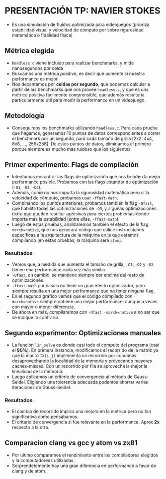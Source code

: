 # PRESENTACIÓN TP: NAVIER STOKES

- Es una simulación de fluidos optimizada para videojuegos (prioriza estabilidad visual y velocidad de cómputo por sobre rigurosidad matemática o fidelidad física)

## Métrica elegida

- `headless.c` viene incluido para realizar benchmarks, y mide nanosegundos por celda
- Buscamos una métrica *positiva*, es decir que aumente si nuestra performance es mejor.
- Nos decantamos por **celdas por segundo**, que podemos calcular a partir de las benchmarks que nos provee `headless.c`, y que es una métrica positiva fácilmente comprensible, que además resultaría particularmente útil para medir la performance en un videojuego.

## Metodología

- Conseguimos los benchmarks utilizando `headless.c`. Para cada prueba que hagamos, generamos 10 puntos de datos correspondientes a correr el benchmark por un segundo, para cada tamaño de grilla [2x2, 4x4, 8x8, ..., 256x256]. De estos puntos de datos, eliminamos el primero porque siempre es mucho más ruidoso que los siguientes.

## Primer experimento: Flags de compilación

- Intentamos encontrar las flags de optimización que nos brinden la mejor performance posible. Probamos con las flags estándar de optimización (`-O1`, `-O2`, `-O3`).
- Además, como no nos importa la rigurosidad matemática pero sí la velocidad de cómputo, probamos usar `-ffast-math`.
- Combinando los puntos anteriores, probamos también la flag `-Ofast`, que habilita todas las optimizaciones de `-O3`, y algunas optimizaciones extra que pueden resultar agresivas para ciertos problemas donde importa más la estabilidad (entre ellas, `-ffast-math`).
- Luego de estas pruebas, analizaremos también el efecto de la flag `-march=native`, que nos generará código que utilice instrucciones específicas a la arquitectura de la máquina en la que estamos compilando (en estas pruebas, la máquina será `atom`).

### Resultados

- Vemos que, a medida que aumenta el tamaño de grilla, `-O1`, `-O2` y `-O3` tienen una performance cada vez más similar.
- `-Ofast`, en cambio, se mantiene siempre por encima del resto de optimizaciones.
- `-ffast-math` por sí sola no tiene un gran efecto optimizador, pero siempre resulta en una mejor performance que no tener ninguna flag.
- En el segundo gráfico vemos que el código compilado con `-march=native` siempre obtiene una mejor performance, aunque a veces con mayor o menor diferencia.
- De ahora en más, compilaremos con `-Ofast -march=native` a no ser que se indique lo contrario.


## Segundo experimento: Optimizaciones manuales

- La función `lin_solve` es donde casi todo el computo del programa (casi el **90%**). En primera instancia, modificamos el recorrido de la matriz ya que la macro `IX(i,j)` implementa un recorrido por columnas desaprovechando la localidad de la memoria y provocando mayores caches-misses. Con un recorrido por fila se aprovecha la mejor la linealidad de la memoria.
- Luego aplicamos un criterio de convergencia al método de Gauss-Seidel. Eligiendo una tolerencia adecuada podemos ahorrar varias iteraciones de Gauss-Seidel.

### Resultados

- El cambio de recorrido implica una mejora en la métrica pero no tan significativa como pensabamos.
- El criterio de convergencia si fue relevante en la performance. Aprox **2x** respecto a la otra.


## Comparacion clang vs gcc y atom vs zx81

- Por ultimo comparamos el rendimiento entre los compiladores elegidos y la computadoreas utilizadas.
- Sorprendetemente hay una gran diferencia en performance a favor de clang y de atom.